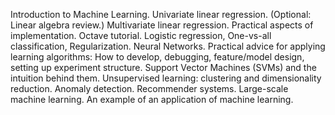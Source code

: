 
Introduction to Machine Learning. Univariate linear regression. (Optional: Linear algebra review.)
Multivariate linear regression. Practical aspects of implementation. Octave tutorial.
Logistic regression, One-vs-all classification, Regularization.
Neural Networks.
Practical advice for applying learning algorithms: How to develop, debugging, feature/model design, setting up experiment structure.
Support Vector Machines (SVMs) and the intuition behind them.
Unsupervised learning: clustering and dimensionality reduction.
Anomaly detection.
Recommender systems.
Large-scale machine learning. An example of an application of machine learning.
